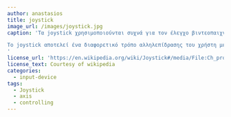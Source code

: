 ```yaml
---
author: anastasios
title: joystick
image_url: /images/joystick.jpg
caption: 'Τα joystick χρησιμοποιούνται συχνά για τον έλεγχο βιντεοπαιχνιδιών και συνήθως διαθέτουν ένα ή περισσότερα κουμπιά των οποίων η κατάσταση μπορεί επίσης να διαβαστεί από τον υπολογιστή. 

Το joystick αποτελεί ένα διαφορετικό τρόπο αλληλεπίδρασης του χρήστη με τον υπολογιστή δίνοντας την δυνατότητα να  χειριστεί κάποιες καταστάσεις σε παιχνίδια ποιο εύκολα παρά με την χρήση πλήκτρων ή ποντικιού, δίνοντας του έτσι καλύτερη αίσθηση και απόλαυση.
'
license_url: 'https://en.wikipedia.org/wiki/Joystick#/media/File:Ch_products_mach_2_joystick.jpg'
license_text: Courtesy of wikipedia
categories:
  - input-device
tags:
  - Joystick
  - axis
  - controlling
---
```

